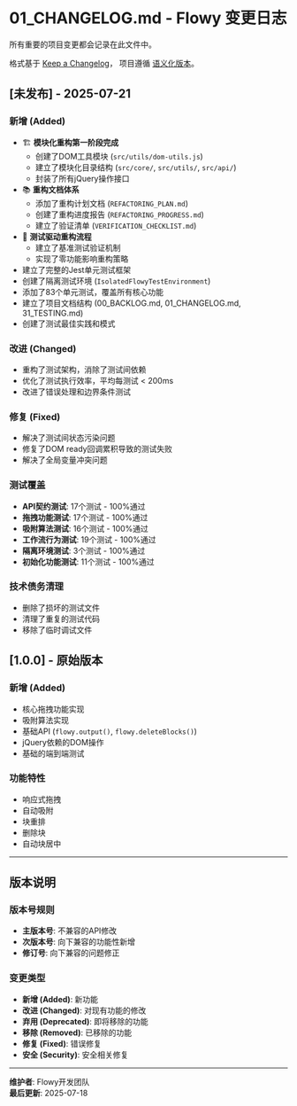 # 01_CHANGELOG.md - Flowy 变更日志

所有重要的项目变更都会记录在此文件中。

格式基于 [Keep a Changelog](https://keepachangelog.com/zh-CN/1.0.0/)，
项目遵循 [语义化版本](https://semver.org/lang/zh-CN/)。

## [未发布] - 2025-07-21

### 新增 (Added)
- 🏗️ **模块化重构第一阶段完成**
  - 创建了DOM工具模块 (`src/utils/dom-utils.js`)
  - 建立了模块化目录结构 (`src/core/`, `src/utils/`, `src/api/`)
  - 封装了所有jQuery操作接口
- 📚 **重构文档体系**
  - 添加了重构计划文档 (`REFACTORING_PLAN.md`)
  - 创建了重构进度报告 (`REFACTORING_PROGRESS.md`)
  - 建立了验证清单 (`VERIFICATION_CHECKLIST.md`)
- 🧪 **测试驱动重构流程**
  - 建立了基准测试验证机制
  - 实现了零功能影响重构策略
- 建立了完整的Jest单元测试框架
- 创建了隔离测试环境 (`IsolatedFlowyTestEnvironment`)
- 添加了83个单元测试，覆盖所有核心功能
- 建立了项目文档结构 (00_BACKLOG.md, 01_CHANGELOG.md, 31_TESTING.md)
- 创建了测试最佳实践和模式

### 改进 (Changed)
- 重构了测试架构，消除了测试间依赖
- 优化了测试执行效率，平均每测试 < 200ms
- 改进了错误处理和边界条件测试

### 修复 (Fixed)
- 解决了测试间状态污染问题
- 修复了DOM ready回调累积导致的测试失败
- 解决了全局变量冲突问题

### 测试覆盖
- **API契约测试**: 17个测试 - 100%通过
- **拖拽功能测试**: 17个测试 - 100%通过  
- **吸附算法测试**: 16个测试 - 100%通过
- **工作流行为测试**: 19个测试 - 100%通过
- **隔离环境测试**: 3个测试 - 100%通过
- **初始化功能测试**: 11个测试 - 100%通过

### 技术债务清理
- 删除了损坏的测试文件
- 清理了重复的测试代码
- 移除了临时调试文件

## [1.0.0] - 原始版本

### 新增 (Added)
- 核心拖拽功能实现
- 吸附算法实现
- 基础API (`flowy.output()`, `flowy.deleteBlocks()`)
- jQuery依赖的DOM操作
- 基础的端到端测试

### 功能特性
- 响应式拖拽
- 自动吸附
- 块重排
- 删除块
- 自动块居中

---

## 版本说明

### 版本号规则
- **主版本号**: 不兼容的API修改
- **次版本号**: 向下兼容的功能性新增
- **修订号**: 向下兼容的问题修正

### 变更类型
- **新增 (Added)**: 新功能
- **改进 (Changed)**: 对现有功能的修改
- **弃用 (Deprecated)**: 即将移除的功能
- **移除 (Removed)**: 已移除的功能
- **修复 (Fixed)**: 错误修复
- **安全 (Security)**: 安全相关修复

---

**维护者**: Flowy开发团队  
**最后更新**: 2025-07-18
